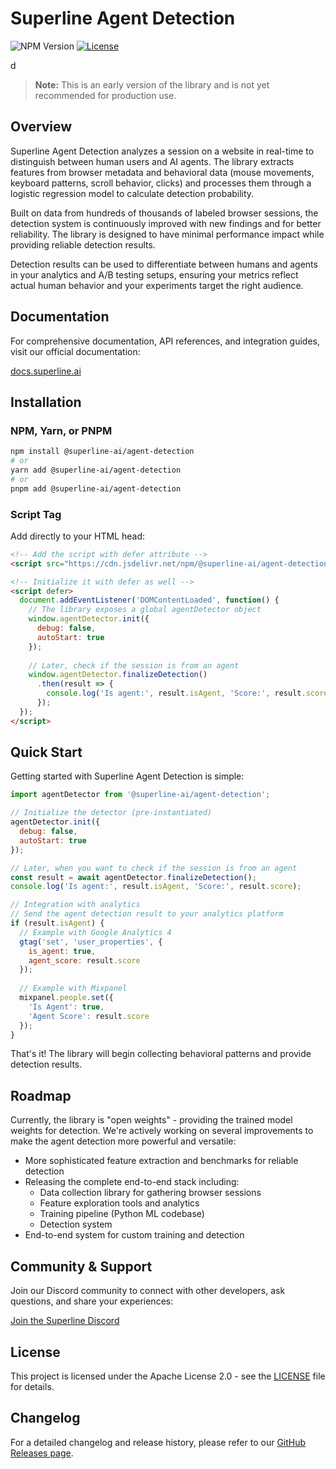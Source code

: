 # Superline Agent Detection

![NPM Version](https://img.shields.io/npm/v/%40superline-ai%2Fagent-detection)
[![License](https://img.shields.io/badge/License-Apache%202.0-blue.svg)](https://opensource.org/licenses/Apache-2.0)

d

> **Note:** This is an early version of the library and is not yet recommended for production use.

## Overview

Superline Agent Detection analyzes a session on a website in real-time to distinguish between human users and AI agents. The library extracts features from browser metadata and behavioral data (mouse movements, keyboard patterns, scroll behavior, clicks) and processes them through a logistic regression model to calculate detection probability.

Built on data from hundreds of thousands of labeled browser sessions, the detection system is continuously improved with new findings and for better reliability. The library is designed to have minimal performance impact while providing reliable detection results.

Detection results can be used to differentiate between humans and agents in your analytics and A/B testing setups, ensuring your metrics reflect actual human behavior and your experiments target the right audience.

## Documentation

For comprehensive documentation, API references, and integration guides, visit our official documentation:

[docs.superline.ai](https://docs.superline.ai)

## Installation

### NPM, Yarn, or PNPM

```bash
npm install @superline-ai/agent-detection
# or
yarn add @superline-ai/agent-detection
# or
pnpm add @superline-ai/agent-detection
```

### Script Tag

Add directly to your HTML head:

```html
<!-- Add the script with defer attribute -->
<script src="https://cdn.jsdelivr.net/npm/@superline-ai/agent-detection/dist/umd/index.umd.js" defer></script>

<!-- Initialize it with defer as well -->
<script defer>
  document.addEventListener('DOMContentLoaded', function() {
    // The library exposes a global agentDetector object
    window.agentDetector.init({
      debug: false,
      autoStart: true
    });
    
    // Later, check if the session is from an agent
    window.agentDetector.finalizeDetection()
      .then(result => {
        console.log('Is agent:', result.isAgent, 'Score:', result.score);
      });
  });
</script>
```

## Quick Start

Getting started with Superline Agent Detection is simple:

```javascript
import agentDetector from '@superline-ai/agent-detection';

// Initialize the detector (pre-instantiated)
agentDetector.init({
  debug: false,
  autoStart: true
});

// Later, when you want to check if the session is from an agent
const result = await agentDetector.finalizeDetection();
console.log('Is agent:', result.isAgent, 'Score:', result.score);

// Integration with analytics
// Send the agent detection result to your analytics platform
if (result.isAgent) {
  // Example with Google Analytics 4
  gtag('set', 'user_properties', {
    is_agent: true,
    agent_score: result.score
  });
  
  // Example with Mixpanel
  mixpanel.people.set({
    'Is Agent': true,
    'Agent Score': result.score
  });
}
```

That's it! The library will begin collecting behavioral patterns and provide detection results.

## Roadmap

Currently, the library is "open weights" - providing the trained model weights for detection. We're actively working on several improvements to make the agent detection more powerful and versatile:

- More sophisticated feature extraction and benchmarks for reliable detection
- Releasing the complete end-to-end stack including:
  - Data collection library for gathering browser sessions
  - Feature exploration tools and analytics
  - Training pipeline (Python ML codebase)
  - Detection system
- End-to-end system for custom training and detection

## Community & Support

Join our Discord community to connect with other developers, ask questions, and share your experiences:

[Join the Superline Discord](https://discord.gg/CnXvWasZ)

## License

This project is licensed under the Apache License 2.0 - see the [LICENSE](./LICENSE) file for details.

## Changelog

For a detailed changelog and release history, please refer to our [GitHub Releases page](https://github.com/superline-ai/agent-detection/releases). 